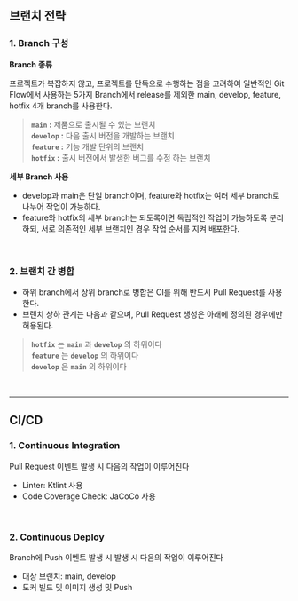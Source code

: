 ## 브랜치 전략

### 1. Branch 구성

**Branch 종류**

프로젝트가 복잡하지 않고, 프로젝트를 단독으로 수행하는 점을 고려하여 일반적인 Git Flow에서 사용하는 5가지 Branch에서 release를 제외한 main, develop, feature, hotfix 4개 branch를 사용한다.

> **`main` :** 제품으로 출시될 수 있는 브랜치  
**`develop`  :** 다음 출시 버전을 개발하는 브랜치  
**`feature`  :** 기능 개발 단위의 브랜치  
**`hotfix`  :** 출시 버전에서 발생한 버그를 수정 하는 브랜치  
> 

**세부 Branch 사용**

- develop과 main은 단일 branch이며, feature와 hotfix는 여러 세부 branch로 나누어 작업이 가능하다.
- feature와 hotfix의 세부 branch는 되도록이면 독립적인 작업이 가능하도록 분리하되, 서로 의존적인 세부 브랜치인 경우 작업 순서를 지켜 배포한다.

<br/>

### 2. 브랜치 간 병합

- 하위 branch에서 상위 branch로 병합은 CI를 위해 반드시 Pull Request를 사용한다.
- 브랜치 상하 관계는 다음과 같으며, Pull Request 생성은 아래에 정의된 경우에만 허용된다.

> **`hotfix`** 는 **`main`** 과 **`develop`** 의 하위이다  
**`feature`** 는 **`develop`** 의 하위이다  
**`develop`** 은 **`main`** 의 하위이다  
>

<br/>

---

## CI/CD

### 1. Continuous Integration

Pull Request 이벤트 발생 시 다음의 작업이 이루어진다

- Linter: Ktlint 사용
- Code Coverage Check: JaCoCo 사용

<br/>

### 2. Continuous Deploy

Branch에 Push 이벤트 발생 시 발생 시 다음의 작업이 이루어진다

- 대상 브랜치: main, develop
- 도커 빌드 및 이미지 생성 및 Push
